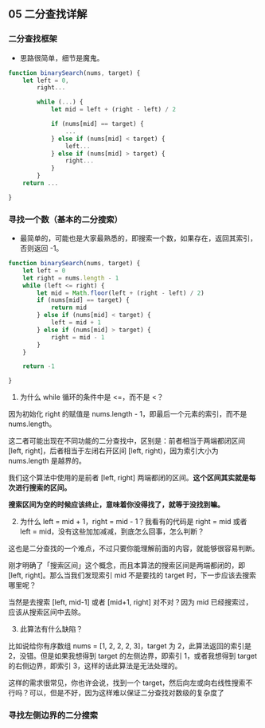 ## 05 二分查找详解 

### 二分查找框架

* 思路很简单，细节是魔鬼。

``` js
function binarySearch(nums, target) {
    let left = 0,
        right...

        while (...) {
            let mid = left + (right - left) / 2

            if (nums[mid] == target) {
                ...
            } else if (nums[mid] < target) {
                left...
            } else if (nums[mid] > target) {
                right...
            }
        }
    return ...

}
```

### 寻找一个数（基本的二分搜索）

* 最简单的，可能也是大家最熟悉的，即搜索一个数，如果存在，返回其索引，否则返回 -1。

``` js
function binarySearch(nums, target) {
    let left = 0
    let right = nums.length - 1
    while (left <= right) {
        let mid = Math.floor(left + (right - left) / 2)
        if (nums[mid] == target) {
            return mid
        } else if (nums[mid] < target) {
            left = mid + 1
        } else if (nums[mid] > target) {
            right = mid - 1
        }
    }

    return -1

}
```

1. 为什么 while 循环的条件中是 <=，而不是 <？

因为初始化 right 的赋值是 nums.length - 1，即最后一个元素的索引，而不是 nums.length。

这二者可能出现在不同功能的二分查找中，区别是：前者相当于两端都闭区间 [left, right]，后者相当于左闭右开区间 [left, right)，因为索引大小为 nums.length 是越界的。

我们这个算法中使用的是前者 [left, right] 两端都闭的区间。**这个区间其实就是每次进行搜索的区间。**

**搜索区间为空的时候应该终止，意味着你没得找了，就等于没找到嘛。**

2. 为什么 left = mid + 1，right = mid - 1？我看有的代码是 right = mid 或者 left = mid，没有这些加加减减，到底怎么回事，怎么判断？

这也是二分查找的一个难点，不过只要你能理解前面的内容，就能够很容易判断。

刚才明确了「搜索区间」这个概念，而且本算法的搜索区间是两端都闭的，即 [left, right]。那么当我们发现索引 mid 不是要找的 target 时，下一步应该去搜索哪里呢？

当然是去搜索 [left, mid-1] 或者 [mid+1, right] 对不对？因为 mid 已经搜索过，应该从搜索区间中去除。

3. 此算法有什么缺陷？

比如说给你有序数组 nums = [1, 2, 2, 2, 3]，target 为 2，此算法返回的索引是 2，没错。但是如果我想得到 target 的左侧边界，即索引 1，或者我想得到 target 的右侧边界，即索引 3，这样的话此算法是无法处理的。

这样的需求很常见，你也许会说，找到一个 target，然后向左或向右线性搜索不行吗？可以，但是不好，因为这样难以保证二分查找对数级的复杂度了

### 寻找左侧边界的二分搜索
